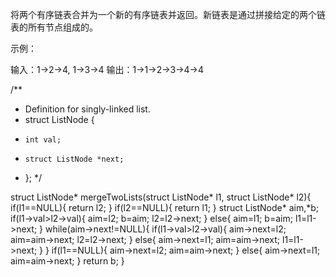 将两个有序链表合并为一个新的有序链表并返回。新链表是通过拼接给定的两个链表的所有节点组成的。 

示例：

输入：1->2->4, 1->3->4
输出：1->1->2->3->4->4

/**
 * Definition for singly-linked list.
 * struct ListNode {
 *     int val;
 *     struct ListNode *next;
 * };
 */


struct ListNode* mergeTwoLists(struct ListNode* l1, struct ListNode* l2){
    if(l1==NULL){
        return l2;
    }
    if(l2==NULL){
        return l1;
    }
    struct ListNode* aim,*b;
    if(l1->val>l2->val){
        aim=l2;
        b=aim;
        l2=l2->next;
    }
    else{
        aim=l1;
        b=aim;
        l1=l1->next;
    }
    while(aim->next!=NULL){
        if(l1->val>l2->val){
            aim->next=l2;
            aim=aim->next;
            l2=l2->next;
        }
        else{
            aim->next=l1;
            aim=aim->next;
            l1=l1->next;
        }
    }
    if(l1==NULL){
        aim->next=l2;
        aim=aim->next;
    }
    else{
        aim->next=l1;
        aim=aim->next;
    }
    return b;
}
